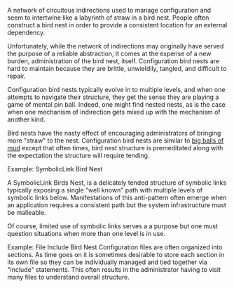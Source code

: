 A network of circuitous indirections used to manage configuration and seem to intertwine like a labyrinth of straw in a bird nest. People often construct a bird nest in order to provide a consistent location for an external dependency.

Unfortunately, while the network of indirections may originally have served the purpose of a reliable abstraction, it comes at the expense of a new burden, administration of the bird nest, itself. Configuration bird nests are hard to maintain because they are brittle, unwieldily, tangled, and difficult to repair.

Configuration bird nests typically evolve in to multiple levels, and when one attempts to navigate their structure, they get the sense they are playing a game of mental pin ball. Indeed, one might find nested nests, as is the case when one mechanism of indirection gets mixed up with the mechanism of another kind.

Bird nests have the nasty effect of encouraging administrators of bringing more "straw" to the nest. Configuration bird nests are similar to <a href='http://c2.com/cgi/wiki?BigBallOfMud'>big balls of mud</a> except that often times, bird nest structure is premeditated along with the expectation the structure will require tending.

Example: SymbolicLink Bird Nest

A SymbolicLink Birds Nest, is a delicately tended structure of symbolic links typically exposing a single "well known" path with multiple levels of symbolic links below. Manifestations of this anti-pattern often emerge when an application requires a consistent path but the system infrastructure must be malleable.

Of course, limited use of symbolic links serves a a purpose but one must question situations when more than one level is in use.

Example: File Include Bird Nest
Configuration files are often organized into sections. As time goes on it is sometimes desirable to store each section in its own file so they can be individually managed and tied together via "include" statements. This often results in the administrator having to visit many files to understand overall structure.